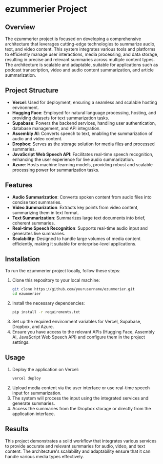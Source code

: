 # ezummerier Project

## Overview

The ezummerier project is focused on developing a comprehensive architecture that leverages cutting-edge technologies to summarize audio, text, and video content. This system integrates various tools and platforms to efficiently manage user interactions, media processing, and data storage, resulting in precise and relevant summaries across multiple content types. The architecture is scalable and adaptable, suitable for applications such as podcast transcription, video and audio content summarization, and article summarization.
## Project Structure

- **Vercel**: Used for deployment, ensuring a seamless and scalable hosting environment.
- **Hugging Face**: Employed for natural language processing, hosting, and providing datasets for text summarization tasks.
- **Supabase**: Powers the backend services, handling user authentication, database management, and API integration.
- **Assembly AI**: Converts speech to text, enabling the summarization of audio and video content.
- **Dropbox**: Serves as the storage solution for media files and processed summaries.
- **JavaScript Web Speech API**: Facilitates real-time speech recognition, enhancing the user experience for live audio summarization.
- **Azure**: Hosts machine learning models, providing robust and scalable processing power for summarization tasks.

## Features

- **Audio Summarization**: Converts spoken content from audio files into concise text summaries.
- **Video Summarization**: Extracts key points from video content, summarizing them in text format.
- **Text Summarization**: Summarizes large text documents into brief, coherent summaries.
- **Real-time Speech Recognition**: Supports real-time audio input and generates live summaries.
- **Scalability**: Designed to handle large volumes of media content efficiently, making it suitable for enterprise-level applications.

## Installation

To run the ezummerier project locally, follow these steps:

1. Clone this repository to your local machine:
    ```bash
    git clone https://github.com/yourusername/ezummerier.git
    cd ezummerier
    ```
2. Install the necessary dependencies:
    ```bash
    pip install -r requirements.txt
    ```
3. Set up the required environment variables for Vercel, Supabase, Dropbox, and Azure.
4. Ensure you have access to the relevant APIs (Hugging Face, Assembly AI, JavaScript Web Speech API) and configure them in the project settings.

## Usage

1. Deploy the application on Vercel:
    ```bash
    vercel deploy
    ```
2. Upload media content via the user interface or use real-time speech input for summarization.
3. The system will process the input using the integrated services and generate summaries.
4. Access the summaries from the Dropbox storage or directly from the application interface.

## Results

This project demonstrates a solid workflow that integrates various services to provide accurate and relevant summaries for audio, video, and text content. The architecture's scalability and adaptability ensure that it can handle various media types effectively.



